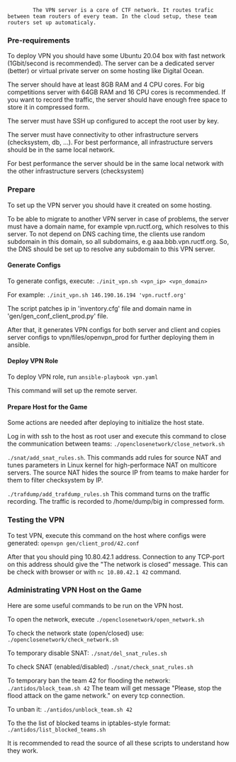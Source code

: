             The VPN server is a core of CTF network. It routes trafic between team routers of every team. In the cloud setup, these team routers set up automaticaly.

### Pre-requirements ###

To deploy VPN you should have some Ubuntu 20.04 box with fast network (1Gbit/second is recommended).
The server can be a dedicated server (better) or virtual private server on some hosting like Digital Ocean.

The server should have at least 8GB RAM and 4 CPU cores. For big competitions server with 64GB RAM and 16 CPU cores
is recommended. If you want to record the traffic, the server should have enough free space to store it in compressed form.

The server must have SSH up configured to accept the root user by key.

The server must have connectivity to other infrastructure servers (checksystem, db, ...). For best performance, 
all infrastructure servers should be in the same local network.

For best performance the server should be in the same local network with the other infrastructure servers (checksystem)

### Prepare ###

To set up the VPN server you should have it created on some hosting.

To be able to migrate to another VPN server in case of problems, the server must have a domain name, for example vpn.ructf.org, which resolves to this server. To not depend on DNS caching time, the clients use random subdomain in this domain, so all subdomains, e.g aaa.bbb.vpn.ructf.org. So, the DNS should be set up to resolve any subdomain to this VPN server.

#### Generate Configs ####

To generate configs, execute: ```./init_vpn.sh <vpn_ip> <vpn_domain>```

For example: ```./init_vpn.sh 146.190.16.194 'vpn.ructf.org'```

The script patches ip in 'inventory.cfg' file and domain name in 'gen/gen_conf_client_prod.py' file.

After that, it generates VPN configs for both server and client and copies server configs to vpn/files/openvpn_prod for further deploying them in ansible.

#### Deploy VPN Role ####

To deploy VPN role, run ```ansible-playbook vpn.yaml```

This command will set up the remote server.

#### Prepare Host for the Game ####

Some actions are needed after deploying to initialize the host state.

Log in with ssh to the host as root user and execute this command to close the communication between teams: ```./openclosenetwork/close_network.sh```

```./snat/add_snat_rules.sh```. This commands add rules for source NAT and tunes parameters in Linux kernel for high-performace NAT on multicore servers. The source NAT hides the source IP from teams to make harder for them to filter checksystem by IP.

```./trafdump/add_trafdump_rules.sh``` This command turns on the traffic recording. The traffic is recorded to /home/dump/big in compressed form.

### Testing the VPN ###

To test VPN, execute this command on the host where configs were generated: ```openvpn gen/client_prod/42.conf```

After that you should ping 10.80.42.1 address. Connection to any TCP-port on this address should give the "The network is closed" message. This can be check with browser or with ```nc 10.80.42.1 42``` command.

### Administrating VPN Host on the Game ###

Here are some useful commands to be run on the VPN host.

To open the network, execute ```./openclosenetwork/open_network.sh```

To check the network state (open/closed) use: ```./openclosenetwork/check_network.sh```

To temporary disable SNAT: ```./snat/del_snat_rules.sh```

To check SNAT (enabled/disabled) ```./snat/check_snat_rules.sh```

To temporary ban the team 42 for flooding the network: ```./antidos/block_team.sh 42``` The team will get message "Please, stop the flood attack on the game network." on every tcp connection.

To unban it: ```./antidos/unblock_team.sh 42```

To the the list of blocked teams in iptables-style format: ```./antidos/list_blocked_teams.sh```

It is recommended to read the source of all these scripts to understand how they work.
